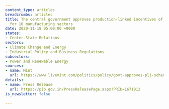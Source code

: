 ```yaml
---
content_type: articles
breadcrumbs: articles
title: The central government approves production-linked incentives of up to $26 billion
  for 10 manufacturing sectors
date: 2020-11-18 05:00:00 +0000
states:
- Center-State Relations
sectors:
- Climate Change and Energy
- Industrial Policy and Business Regulations
subsectors:
- Power and Renewable Energy
sources:
- name: Mint
  url: https://www.livemint.com/politics/policy/govt-approves-pli-scheme-worth-up-to-rs-2-crore-for-10-sectors-11605087917126.html
details:
- name: Press Release
  url: https://pib.gov.in/PressReleasePage.aspx?PRID=1671912
is_newsletter: false

---
```

